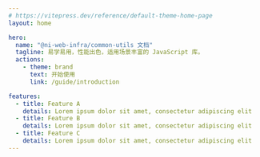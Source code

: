 ```yaml
---
# https://vitepress.dev/reference/default-theme-home-page
layout: home

hero:
  name: "@ni-web-infra/common-utils 文档"
  tagline: 易学易用，性能出色，适用场景丰富的 JavaScript 库。
  actions:
    - theme: brand
      text: 开始使用
      link: /guide/introduction

features:
  - title: Feature A
    details: Lorem ipsum dolor sit amet, consectetur adipiscing elit
  - title: Feature B
    details: Lorem ipsum dolor sit amet, consectetur adipiscing elit
  - title: Feature C
    details: Lorem ipsum dolor sit amet, consectetur adipiscing elit
---
```


